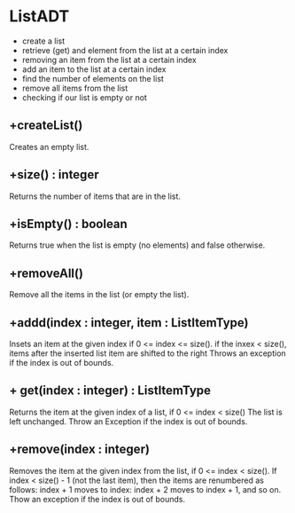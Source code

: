 # ListADT
- create a list
- retrieve (get) and element from the list at a certain index
- removing an item from the list at a certain index
- add an item to the list at a certain index
- find the number of elements on the list
- remove all items from the list
- checking if our list is empty or not

## +createList()
Creates an empty list.

## +size() : integer
Returns the number of items that are in the list.

## +isEmpty() : boolean
Returns true when the list is empty (no elements) and false otherwise.

## +removeAll()
Remove all the items in the list (or empty the list).

## +addd(index : integer, item : ListItemType) 
Insets an item at the given index if
0 <= index <= size().
if the inxex < size(), items after the inserted list item are shifted to the right
Throws an exception if the index is out of bounds.



## + get(index : integer) : ListItemType
Returns the item at the given index of a list, 
if 0 <= index < size()
The list is left unchanged.
Throw an Exception if the index is out of bounds.

## +remove(index : integer) 
Removes the item at the given index from the list,
if 0 <= index < size(). 
If index < size() - 1 (not the last item), then the items are renumbered as follows: index + 1 moves to index: index + 2 moves to index + 1, and so on.
Thow an exception if the index is out of bounds.




    